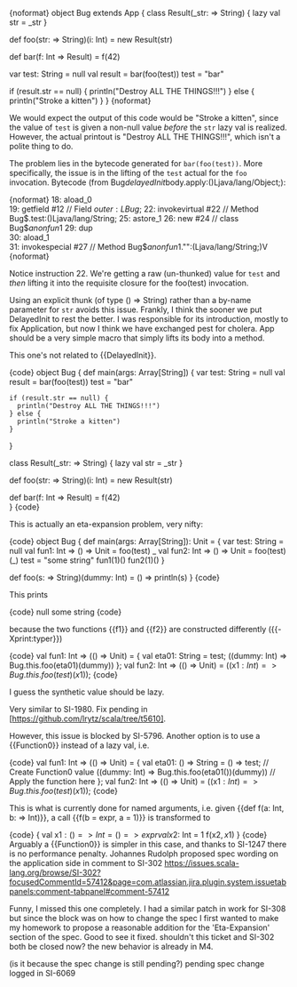 {noformat}
object Bug extends App {
  class Result(_str: => String) {
    lazy val str = _str
  }
  
  def foo(str: => String)(i: Int) = new Result(str)
  
  def bar(f: Int => Result) = f(42)
  
  var test: String = null
  val result = bar(foo(test))
  test = "bar"
  
  if (result.str == null) {
    println("Destroy ALL THE THINGS!!!")
  } else {
    println("Stroke a kitten")
  }
}
{noformat}

We would expect the output of this code would be "Stroke a kitten", since the value of `test` is given a non-null value *before* the `str` lazy val is realized.  However, the actual printout is "Destroy ALL THE THINGS!!!", which isn't a polite thing to do.

The problem lies in the bytecode generated for `bar(foo(test))`.  More specifically, the issue is in the lifting of the `test` actual for the `foo` invocation.  Bytecode (from Bug$delayedInit$body.apply:()Ljava/lang/Object;):

{noformat}
      18: aload_0       
      19: getfield      #12                 // Field $outer:LBug$;
      22: invokevirtual #22                 // Method Bug$.test:()Ljava/lang/String;
      25: astore_1      
      26: new           #24                 // class Bug$$anonfun$1
      29: dup           
      30: aload_1       
      31: invokespecial #27                 // Method Bug$$anonfun$1."<init>":(Ljava/lang/String;)V
{noformat}

Notice instruction 22.  We're getting a raw (un-thunked) value for `test` and *then* lifting it into the requisite closure for the foo(test) invocation.

Using an explicit thunk (of type () => String) rather than a by-name parameter for `str` avoids this issue.
Frankly, I think the sooner we put DelayedInit to rest the better. I was responsible for its introduction, mostly to fix Application, but now I think we have exchanged pest for cholera. App should be a very simple macro that simply lifts its body into a method.

This one's not related to {{DelayedInit}}.

{code}
object Bug {
  def main(args: Array[String]) {
    var test: String = null
    val result = bar(foo(test))
    test = "bar"
  
    if (result.str == null) {
      println("Destroy ALL THE THINGS!!!")
    } else {
      println("Stroke a kitten")
    }
  }

  class Result(_str: => String) {
    lazy val str = _str
  }
  
  def foo(str: => String)(i: Int) = new Result(str)
  
  def bar(f: Int => Result) = f(42)   
}
{code}

This is actually an eta-expansion problem, very nifty:

{code}
object Bug {
  def main(args: Array[String]): Unit = {
    var test: String = null
    val fun1: Int => () => Unit = foo(test) _
    val fun2: Int => () => Unit = foo(test)(_)
    test = "some string"
    fun1(1)()
    fun2(1)()
  }
  
  def foo(s: => String)(dummy: Int) = () => println(s)
}
{code}

This prints

{code}
null
some string
{code}

because the two functions {{f1}} and {{f2}} are constructed differently ({{-Xprint:typer}})

{code}
val fun1: Int => (() => Unit) = {
  <synthetic> val eta$0$1: String = test;
  ((dummy: Int) => Bug.this.foo(eta$0$1)(dummy))
};
val fun2: Int => (() => Unit) = ((x$1: Int) => Bug.this.foo(test)(x$1));
{code}

I guess the synthetic value should be lazy.

Very similar to SI-1980.
Fix pending in [https://github.com/lrytz/scala/tree/t5610].

However, this issue is blocked by SI-5796. Another option is to use a {{Function0}} instead of a lazy val, i.e.

{code}
val fun1: Int => (() => Unit) = {
  <synthetic> val eta$0$1: () => String = () => test;      // Create Function0 value
  ((dummy: Int) => Bug.this.foo(eta$0$1())(dummy))         // Apply the function here
};
val fun2: Int => (() => Unit) = ((x$1: Int) => Bug.this.foo(test)(x$1));
{code}

This is what is currently done for named arguments, i.e. given {{def f(a: Int, b: => Int)}}, a call {{f(b = expr, a = 1)}} is transformed to

{code}
{
  val x$1: () => Int = () => expr
  val x$2: Int = 1
  f(x$2, x$1)
}
{code}
Arguably a {{Function0}} is simpler in this case, and thanks to SI-1247 there is no performance penalty.
Johannes Rudolph proposed spec wording on the application side in comment to SI-302
https://issues.scala-lang.org/browse/SI-302?focusedCommentId=57412&page=com.atlassian.jira.plugin.system.issuetabpanels:comment-tabpanel#comment-57412

Funny, I missed this one completely. I had a similar patch in work for SI-308 but since the block was on how to change the spec I first wanted to make my homework to propose a reasonable addition for the 'Eta-Expansion' section of the spec. Good to see it fixed.
shouldn't this ticket and SI-302 both be closed now? the new behavior is already in M4.

(is it because the spec change is still pending?)
pending spec change logged in SI-6069
